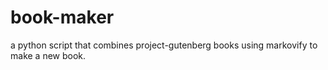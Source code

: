 # book-maker
a python script that combines project-gutenberg books using markovify to make a new book.
